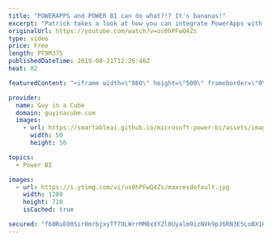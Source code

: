 ```yaml
---
title: "POWERAPPS and POWER BI can do what?!? It's bananas!"
excerpt: "Patrick takes a look at how you can integrate PowerApps with Power BI to get a bananas experience. Updating the PowerApp does something special with the Power BI report.  Create a PowerApp: https://docs.microsoft.com/powerapps/maker/  PowerApps custom visual: https://docs.microsoft.com/powerapps/maker/canvas-apps/powerapps-custom-visual"
originalUrl: https://youtube.com/watch?v=us0hPFwQ4Zs
type: video
price: Free
length: PT9M37S
publishedDateTime: 2019-08-21T12:26:46Z
heat: 82

featuredContent: "<iframe width=\"800\" height=\"500\" frameborder=\"0\" src=\"https://www.youtube.com/embed/us0hPFwQ4Zs\" allow=\"accelerometer; autoplay; encrypted-media; gyroscope; picture-in-picture\" allowfullscreen></iframe>"

provider:
  name: Guy in a Cube
  domain: guyinacube.com
  images:
    - url: https://smartableai.github.io/microsoft-power-bi/assets/images/organizations/guyinacube.com-50x50.jpg
      width: 50
      height: 50

topics:
  - Power BI

images:
  - url: https://i.ytimg.com/vi/us0hPFwQ4Zs/maxresdefault.jpg
    width: 1280
    height: 720
    isCached: true

secured: "f60RuEO0Sir0mrbjxyTf7OLWrrMM8xXYZl0Uyalm9izNVk9pJ6RN3E5LoBX1U+sp5Z2b1KNeHPclFYeS4zqc7hrnFlMYeLyb91ejuDYlw3rteY5vwl+8CuZiiLuyE/SH3DrjcioB6ZrhvbZd+NT88hmAfNlks8YFJeKHHhNrQ/Xe92oV6w1vB134twDjeIkOnOuXkJ6tekxjbTb5p5obOzvlf7TqMBu+WV4Vyw+rqjUZAqYmZLVk8Zj1za2NNO3inEi4nMy/KyE1Fpsy+khv5G4L+OxjjtPu6Uh3XMZJiBv/8Bxt/3rPd/+aW4EwzmCjt3I3LBIJ4UDR1qhgxfbVmbjiTsnpo79CtMrnIAcKE+5gRVpz7SqHmu7oTDDcmaNh8Z5T71s2EWMqXBbbg6YIbetx4r7gerI/Nn1BgRotE1L3gOHz8mqT1XYF9GS+07xm;3D3AOKEU2nsn+VjAAMyDTg=="
---
```


